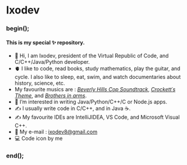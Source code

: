 # Ixodev

### begin();

#### This is my special ✨ repository.
- 👋 Hi, I am Ixodev, president of the Virtual Republic of Code, and C/C++/Java/Python developer.
- 🫀 I like to code, read books, study mathematics, play the guitar, and cycle.
  I also like to sleep, eat, swim, and watch documentaries about history, science, etc.
- My favourite musics are : <a href="https://www.youtube.com/watch?v=QmhagVGxWiA&ab_channel=SOUNDTRACKBRASIL"><i>Beverly Hills Cop Soundtrack</i></a>,
  <a href="https://www.youtube.com/watch?v=wFOEubKzyQA&ab_channel=TranceParadise"><i>Crockett´s Theme</i></a>, and <a href="https://www.youtube.com/watch?v=jhdFe3evXpk&ab_channel=DireStraitsVEVO"><i>Brothers in arms</i></a>.
- 👀 I’m interested in writing Java/Python/C++/C or Node.js apps.
- ✍️ I usually write code in C/C++, and in Java ☕.
- ✍️ My favourite IDEs are IntelliJIDEA, VS Code, and Microsoft Visual C++.
- 📧 My e-mail : ixodev8@gmail.com
- 💻 Code icon by me

### end();
<!--
ixodev/ixodev is a ✨ special ✨ repository because its `README.md` (this file) appears on your GitHub profile.
You can click the Preview link to take a look at your changes.
-->

